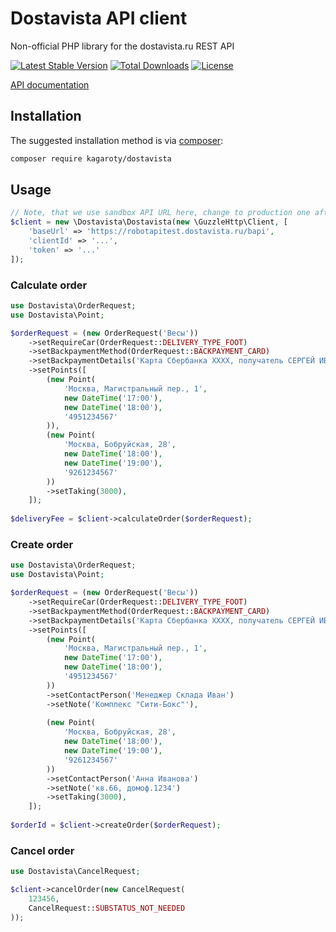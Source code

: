 Dostavista API client
=====================

Non-official PHP library for the dostavista.ru REST API

[![Latest Stable Version](https://poser.pugx.org/kagaroty/dostavista/version)](https://packagist.org/packages/kagaroty/dostavista)
[![Total Downloads](https://poser.pugx.org/kagaroty/dostavista/downloads)](https://packagist.org/packages/kagaroty/dostavista)
[![License](https://poser.pugx.org/kagaroty/dostavista/license)](https://packagist.org/packages/kagaroty/dostavista)

[API documentation](https://docs.google.com/document/d/1-yjBzfkI9Zb44kkQB_rMcq5pNeLThyD6YbvXR9wl7IY/edit?usp=sharing)

## Installation

The suggested installation method is via [composer](https://getcomposer.org/):

```sh
composer require kagaroty/dostavista
```

## Usage

```php
// Note, that we use sandbox API URL here, change to production one after tests 
$client = new \Dostavista\Dostavista(new \GuzzleHttp\Client, [
    'baseUrl' => 'https://robotapitest.dostavista.ru/bapi',
    'clientId' => '...',
    'token' => '...'
]);
```

### Calculate order

```php
use Dostavista\OrderRequest;
use Dostavista\Point;

$orderRequest = (new OrderRequest('Весы'))
    ->setRequireCar(OrderRequest::DELIVERY_TYPE_FOOT)
    ->setBackpaymentMethod(OrderRequest::BACKPAYMENT_CARD)
    ->setBackpaymentDetails('Карта Сбербанка XXXX, получатель СЕРГЕЙ ИВАНОВИЧ П')
    ->setPoints([
        (new Point(
            'Москва, Магистральный пер., 1',
            new DateTime('17:00'),
            new DateTime('18:00'),
            '4951234567'
        )),
        (new Point(
            'Москва, Бобруйская, 28',
            new DateTime('18:00'),
            new DateTime('19:00'),
            '9261234567'
        ))
        ->setTaking(3000),
    ]);
    
$deliveryFee = $client->calculateOrder($orderRequest);
```

### Create order

```php
use Dostavista\OrderRequest;
use Dostavista\Point;

$orderRequest = (new OrderRequest('Весы'))
    ->setRequireCar(OrderRequest::DELIVERY_TYPE_FOOT)
    ->setBackpaymentMethod(OrderRequest::BACKPAYMENT_CARD)
    ->setBackpaymentDetails('Карта Сбербанка XXXX, получатель СЕРГЕЙ ИВАНОВИЧ П')
    ->setPoints([
        (new Point(
            'Москва, Магистральный пер., 1',
            new DateTime('17:00'),
            new DateTime('18:00'),
            '4951234567'
        ))
        ->setContactPerson('Менеджер Склада Иван')
        ->setNote('Комплекс "Сити-Бокс"'),
        
        (new Point(
            'Москва, Бобруйская, 28',
            new DateTime('18:00'),
            new DateTime('19:00'),
            '9261234567'
        ))
        ->setContactPerson('Анна Иванова')
        ->setNote('кв.66, домоф.1234')
        ->setTaking(3000),
    ]);
    
$orderId = $client->createOrder($orderRequest);
```

### Cancel order

```php
use Dostavista\CancelRequest;

$client->cancelOrder(new CancelRequest(
    123456,
    CancelRequest::SUBSTATUS_NOT_NEEDED
));
```
